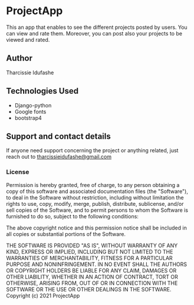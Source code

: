 # ProjectApp
This an app that enables to see the different projects posted by users. You can view and rate them. Moreover, you can post also your projects to be viewed and rated.

## Author
Tharcissie Idufashe

## Technologies Used

 * Django-python
 * Google fonts
 * bootstrap4
 
## Support and contact details
If anyone need support concerning the project or anything related, just reach out to tharcissieidufashe@gmail.com

### License

Permission is hereby granted, free of charge, to any person obtaining a copy
of this software and associated documentation files (the "Software"), to deal
in the Software without restriction, including without limitation the rights
to use, copy, modify, merge, publish, distribute, sublicense, and/or sell
copies of the Software, and to permit persons to whom the Software is
furnished to do so, subject to the following conditions:

The above copyright notice and this permission notice shall be included in all
copies or substantial portions of the Software.

THE SOFTWARE IS PROVIDED "AS IS", WITHOUT WARRANTY OF ANY KIND, EXPRESS OR
IMPLIED, INCLUDING BUT NOT LIMITED TO THE WARRANTIES OF MERCHANTABILITY, 
FITNESS FOR A PARTICULAR PURPOSE AND NONINFRINGEMENT. IN NO EVENT SHALL THE
AUTHORS OR COPYRIGHT HOLDERS BE LIABLE FOR ANY CLAIM, DAMAGES OR OTHER
LIABILITY, WHETHER IN AN ACTION OF CONTRACT, TORT OR OTHERWISE, ARISING FROM, 
OUT OF OR IN CONNECTION WITH THE SOFTWARE OR THE USE OR OTHER DEALINGS IN THE
SOFTWARE.
Copyright (c) 2021 ProjectApp
